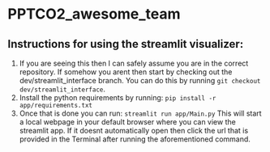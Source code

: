 # PPTCO2_awesome_team


## Instructions for using the streamlit visualizer:
1. If you are seeing this then I can safely assume you are in the correct repository. If somehow you arent then start by checking out the dev/streamlit_interface branch. You can do this by running `git checkout dev/streamlit_interface`.  
2. Install the python requirements by running: `pip install -r app/requirements.txt`
3. Once that is done you can run: `streamlit run app/Main.py` This will start a local webpage in your default browser where you can view the streamlit app. If it doesnt automatically open then click the url that is provided in the Terminal after running the aforementioned command.
